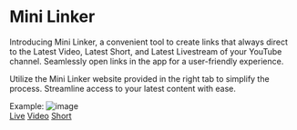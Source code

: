 # Mini Linker

Introducing Mini Linker, a convenient tool to create links that always direct to the Latest Video, Latest Short, and Latest Livestream of your YouTube channel. Seamlessly open links in the app for a user-friendly experience.

Utilize the Mini Linker website provided in the right tab to simplify the process. Streamline access to your latest content with ease.

Example:
![image](https://github.com/SurajBhari/mini_linker/assets/45149585/30a725b6-d975-42dd-ba41-7c3ebc63ad15) </br>
[Live](http://surajbhari.info:5555/UC5XTxQsO3KapW09nOVE1TJQ/l)
[Video](http://surajbhari.info:5555/UC5XTxQsO3KapW09nOVE1TJQ/v)
[Short](http://surajbhari.info:5555/UC5XTxQsO3KapW09nOVE1TJQ/s)
